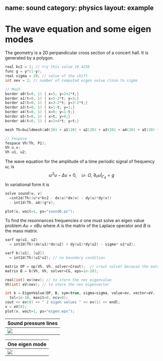 name: sound
category: physics
layout: example
---

# The wave equation and some eigen modes
The geometry is a 2D perpandicular cross section of a concert hall. It is generated by a polygon.
~~~c++
real kc2 = 1; // try this value 19.4256
func g = y*(1-y);
real sigma = 20; // value of the shift
int nev = 2; // number of computed eigen value close to sigma

// Mesh
border a0(t=0, 1) { x=5; y=1+2*t;}
border a1(t=0, 1) { x=5-2*t; y=3;}
border a2(t=0, 1) { x=3-2*t; y=3-2*t;}
border a3(t=0, 1) { x=1-t; y=1;}
border a4(t=0, 1) { x=0; y=1-t;}
border a5(t=0, 1) { x=t; y=0;}
border a6(t=0, 1) { x=1+4*t; y=t;}

mesh Th=buildmesh(a0(20) + a1(20) + a2(20) + a3(20) + a4(20) + a5(20) + a6(20));

// Fespace
fespace Vh(Th, P1);
Vh u,v;
Vh u1, u2;
~~~~
The wave equation for the amplitude of a time periodic signal of frequency $\omega$, is
$$
\omega^2 u -\Delta u=0,~~\texttt{ in } \Omega,~\partial_n u|_{\Gamma_4}=g
$$
In variational form it is
~~~c++
solve sound(u, v)
  =int2d(Th)(u*v*kc2 - dx(u)*dx(v) - dy(u)*dy(v))
  - int1d(Th, a4)(g*v);

plot(u, wait=1, ps="sound0.ps");
~~~~
To find the resonnances frequencies $\sigma$ one must solve an eigen value problem $A u = \sigma B u$ where $A$ is the matrix of the Laplace operator and $B$ is the mass matrix.
~~~c++
varf op(u1, u2)
  = int2d(Th)(dx(u1)*dx(u2) + dy(u1)*dy(u2) - sigma* u1*u2);

varf b([u1], [u2])
  = int2d(Th)(u1*u2); // no boundary condition

matrix OP = op(Vh, Vh, solver=Crout);  // crout solver because the matrix in not positive
matrix B = b(Vh, Vh, solver=CG, eps=1e-20);

real[int] ev(nev); // to store the nev eigenvalue
Vh[int] eV(nev); // to store the nev eigenvector

int k = EigenValue(OP, B, sym=true, sigma=sigma, value=ev, vector=eV,
  tol=1e-10, maxit=0, ncv=0);
cout << ev(0) << " 2 eigen values " << ev(1) << endl;
v = eV[0];
plot(v, wait=1, ps="eigen.eps");
~~~

| Sound pressure lines |
| -------------------- |
| ![][_pressure]       |

| One eigen mode |
| -------------- |
| ![][_eigen0]   |

[_pressure]: https://raw.githubusercontent.com/phtournier/ffmdtest/refs/heads/main/md/figures/sound/pressure.png

[_eigen0]: https://raw.githubusercontent.com/phtournier/ffmdtest/refs/heads/main/md/figures/sound/eigen0.png
